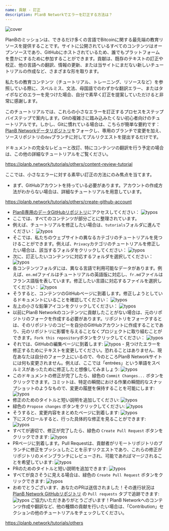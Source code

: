 ```yaml
---
name: 貢献 - 訂正
description: PlanB Networkでエラーを訂正する方法は？
---
```

![cover](assets/cover.webp)

PlanBのミッションは、できるだけ多くの言語でBitcoinに関する最先端の教育リソースを提供することです。サイトに公開されているすべてのコンテンツはオープンソースであり、GitHubにホストされているため、誰でもプラットフォームを豊かにするために参加することができます。貢献は、既存のテキストの訂正や校正、他の言語への翻訳、情報の更新、または当サイトにまだない新しいチュートリアルの作成など、さまざまな形を取ります。

私たちの教育コンテンツ（チュートリアル、トレーニング、リソースなど）を参照している際に、スペルミス、文法、母国語でのわずかな翻訳エラー、またはタイポなどのエラーを見つけた場合、自分で素早く訂正を提案していただけると非常に感謝します。

このチュートリアルでは、これらの小さなエラーを訂正するプロセスをステップバイステップで案内します。Gitの複雑さに踏み込みたくない初心者向けのチュートリアルです。しかし、Gitに慣れている場合は、こちらが簡単な要約です：[PlanB Networkデータリポジトリ](https://github.com/PlanB-Network/bitcoin-educational-content)をフォークし、専用のブランチで変更を加え、ソースリポジトリの`dev`ブランチに対してプルリクエストを提出するだけです。

ドキュメントの完全なレビューと改訂、特にコンテンツの翻訳を行う予定の場合は、この他の詳細なチュートリアルをご覧ください。

https://planb.network/tutorials/others/content-review-tutorial

ここでは、小さなエラーに対する素早い訂正の方法にのみ焦点を当てます。

- まず、GitHubアカウントを持っている必要があります。アカウントの作成方法がわからない場合は、詳細なチュートリアルを用意しています。

https://planb.network/tutorials/others/create-github-account


- [PlanB専用のデータGitHubリポジトリ](https://github.com/PlanB-Network/bitcoin-educational-content)にアクセスしてください：
![typos](assets/01.webp)
- ここでは、すべてのコンテンツが部分ごとに整理されています。
- 例えば、チュートリアルを修正したい場合は、`tutorials`フォルダに進んでください：
![typos](assets/02.webp)
- そこでは、私たちのウェブサイトの異なるカテゴリのチュートリアルを見つけることができます。例えば、`Privacy`カテゴリのチュートリアルを修正したい場合は、該当するフォルダをクリックしてください：
![typos](assets/03.webp)
- 次に、訂正したいコンテンツに対応するフォルダを選択してください：
![typos](assets/04.webp)
- 各コンテンツフォルダには、異なる言語で利用可能なデータがあります。例えば、`en.md`ファイルはチュートリアルの英語版に対応し、`fr.md`ファイルはフランス語版を表しています。修正したい言語に対応するファイルを選択してください： ![typos](assets/05.webp)
- そうすると、コンテンツのGitHubページに到着します。修正しようとしているドキュメントにいることを確認してください： ![typos](assets/06.webp)
- 左上の小さな鉛筆アイコンをクリックしてください： ![typos](assets/07.webp)
- 以前にPlanB Networkのコンテンツに貢献したことがない場合は、元のリポジトリのフォークを作成する必要があります。リポジトリをフォークするとは、そのリポジトリのコピーを自分のGitHubアカウントに作成することであり、元のリポジトリに影響を与えることなくプロジェクトに取り組むことができます。`Fork this repository`ボタンをクリックしてください： ![typos](assets/08.webp)
- それでは、GitHubの編集ページに到着します: ![typos](assets/09.webp) - 見つけたエラーを修正するためにテキストを変更してください。恐れることはありません、現在あなたは自分のフォーク上にいるので、今のところPlanB Networkサイトには何も変更されません。例えば、ここでは「entrées」という単語をスペルミスがあったために修正したと想像してみましょう: ![typos](assets/10.webp)
- このドキュメントの修正が完了したら、緑色の `Commit Changes...` ボタンをクリックできます。コミットは、特定の瞬間における作業の瞬間的なスナップショットのようなもので、変更の履歴を保持することを可能にします: ![typos](assets/11.webp)
- 修正のためのタイトルと短い説明を追加してください: ![typos](assets/12.webp)
- 緑色の `Propose changes` ボタンをクリックしてください: ![typos](assets/13.webp)
- そうすると、変更内容をまとめたページに到着します: ![typos](assets/14.webp)
- 下にスクロールすると、行った具体的な修正を見ることができます: ![typos](assets/15.webp)
- すべてが適切で、修正が完了したら、緑色の `Create Pull Request` ボタンをクリックできます: ![typos](assets/16.webp)
- PRページに到着します。Pull Requestは、貢献者がリモートリポジトリのブランチに修正をプッシュしたことを示すリクエストであり、これらの修正がリポジトリのメインブランチにレビューされ、可能であればマージされることを希望しています: ![typos](assets/17.webp)
- PRのためのタイトルと短い説明を追加できます: ![typos](assets/18.webp)
- すべてが良さそうに見える場合は、緑色の `Create Pull Request` ボタンをクリックできます: ![typos](assets/19.webp)
- おめでとうございます、あなたのPRは送信されました！その進行状況は [PlanB Network GitHubリポジトリ](https://github.com/PlanB-Network/bitcoin-educational-content/pulls) の `Pull requests` タブで追跡できます: ![typos](assets/20.webp)
ご協力いただきありがとうございます！PlanB Networkへのコンテンツ作成や翻訳など、他の種類の貢献を行いたい場合は、「Contribution」セクションの他のチュートリアルをチェックしてください。

https://planb.network/tutorials/others


